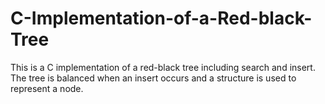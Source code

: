 # C-Implementation-of-a-Red-black-Tree
This is a C implementation of a red-black tree including search and insert. The tree is balanced when an insert occurs and a structure is used to represent a node. 
